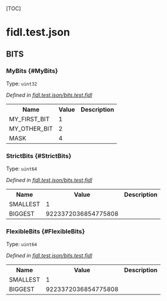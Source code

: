 [TOC]

# fidl.test.json












## **BITS**

### MyBits {#MyBits}
Type: <code>uint32</code>

*Defined in [fidl.test.json/bits.test.fidl](https://fuchsia.googlesource.com/fuchsia/+/master/bits.test.fidl#3)*



<table>
    <tr><th>Name</th><th>Value</th><th>Description</th></tr><tr>
            <td>MY_FIRST_BIT</td>
            <td>1</td>
            <td></td>
        </tr><tr>
            <td>MY_OTHER_BIT</td>
            <td>2</td>
            <td></td>
        </tr><tr>
            <td>MASK</td>
            <td>4</td>
            <td></td>
        </tr></table>

### StrictBits {#StrictBits}
Type: <code>uint64</code>

*Defined in [fidl.test.json/bits.test.fidl](https://fuchsia.googlesource.com/fuchsia/+/master/bits.test.fidl#10)*



<table>
    <tr><th>Name</th><th>Value</th><th>Description</th></tr><tr>
            <td>SMALLEST</td>
            <td>1</td>
            <td></td>
        </tr><tr>
            <td>BIGGEST</td>
            <td>9223372036854775808</td>
            <td></td>
        </tr></table>

### FlexibleBits {#FlexibleBits}
Type: <code>uint64</code>

*Defined in [fidl.test.json/bits.test.fidl](https://fuchsia.googlesource.com/fuchsia/+/master/bits.test.fidl#15)*



<table>
    <tr><th>Name</th><th>Value</th><th>Description</th></tr><tr>
            <td>SMALLEST</td>
            <td>1</td>
            <td></td>
        </tr><tr>
            <td>BIGGEST</td>
            <td>9223372036854775808</td>
            <td></td>
        </tr></table>





